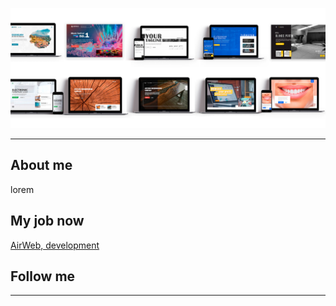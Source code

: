 ![Alt-текст](https://github.com/alex-uiweb/alex-uiweb/blob/master/assets/bg.jpg "Орк") 
____

## About me
lorem

## My job now
[AirWeb, development](http://airwebdevelopment.com/)

## Follow me
____

<!--
**alex-uiweb/alex-uiweb** is a ✨ _special_ ✨ repository because its `README.md` (this file) appears on your GitHub profile.

Here are some ideas to get you started:

- 🔭 I’m currently working on ...
- 🌱 I’m currently learning ...
- 👯 I’m looking to collaborate on ...
- 🤔 I’m looking for help with ...
- 💬 Ask me about ...
- 📫 How to reach me: ...
- 😄 Pronouns: ...
- ⚡ Fun fact: ...
-->